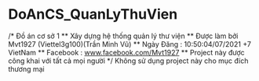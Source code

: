 # DoAnCS_QuanLyThuVien
/* Đồ án cơ sở 1
** Xây dựng hệ thống quản lý thư viện
** Được làm bởi Mvt1927 (Viettel3g100)(Trần Minh Vũ)
** Ngày Đăng : 10:50:04/07/2021 +7 VietNam
** Facebook : www.facebook.com/Mvt1927
** Project này được công khai với tất cả mọi người 
*/ Không sử dụng project này cho mục đích thương mại 

